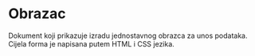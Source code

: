 # Obrazac
Dokument koji prikazuje izradu jednostavnog obrazca za unos podataka. Cijela forma je napisana putem HTML i CSS jezika.
